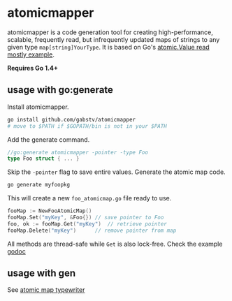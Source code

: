 # atomicmapper

atomicmapper is a code generation tool for creating high-performance, scalable, frequently read, but infrequently updated maps of strings to any given type `map[string]YourType`. It is based on Go's [atomic.Value read mostly example](https://golang.org/pkg/sync/atomic/#example_Value_readMostly).

**Requires Go 1.4+**

## usage with go:generate

Install atomicmapper.

```bash
go install github.com/gabstv/atomicmapper
# move to $PATH if $GOPATH/bin is not in your $PATH
```

Add the generate command.

```go
//go:generate atomicmapper -pointer -type Foo
type Foo struct { ... }
```

Skip the `-pointer` flag to save entire values.
Generate the atomic map code.

```bash
go generate myfoopkg
```

This will create a new `foo_atomicmap.go` file ready to use.

```go
fooMap := NewFooAtomicMap()
fooMap.Set("myKey", &Foo{}) // save pointer to Foo
foo, ok := fooMap.Get("myKey")  // retrieve pointer
fooMap.Delete("myKey")      // remove pointer from map
```

All methods are thread-safe while `Get` is also lock-free.
Check the example [godoc](https://godoc.org/github.com/gabstv/atomicmapper/test)

## usage with gen

See [atomic map typewriter](https://github.com/gabstv/atomicmapper/tree/master/gen)